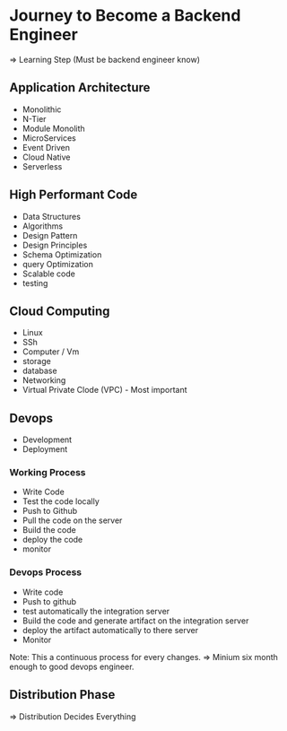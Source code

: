# Journey to Become a Backend Engineer

=> Learning Step (Must be backend engineer know)

## Application Architecture

- Monolithic
- N-Tier
- Module Monolith
- MicroServices
- Event Driven
- Cloud Native
- Serverless

## High Performant Code

- Data Structures
- Algorithms
- Design Pattern
- Design Principles
- Schema Optimization
- query Optimization
- Scalable code
- testing

## Cloud Computing

- Linux
- SSh
- Computer / Vm
- storage
- database
- Networking
- Virtual Private Clode (VPC) - Most important

## Devops

- Development
- Deployment

### Working Process

- Write Code
- Test the code locally
- Push to Github
- Pull the code on the server
- Build the code
- deploy the code
- monitor

### Devops Process

- Write code
- Push to github
- test automatically the integration server
- Build the code and generate artifact on the integration server
- deploy the artifact automatically to there server
- Monitor

Note: This a continuous process for every changes.
=> Minium six month enough to good devops engineer.

## Distribution Phase

⇒ Distribution Decides Everything
